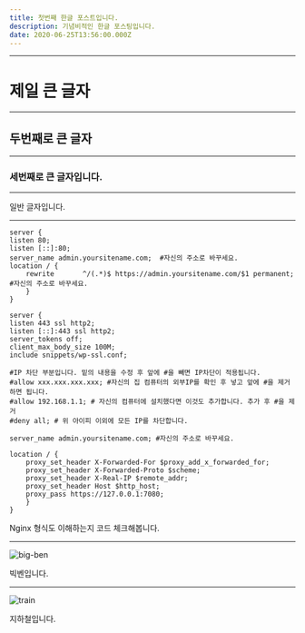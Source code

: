 ```yaml
---
title: 첫번째 한글 포스트입니다.
description: 기념비적인 한글 포스팅입니다.
date: 2020-06-25T13:56:00.000Z
---
```


---

# 제일 큰 글자

---

## 두번째로 큰 글자

---

### 세번째로 큰 글자입니다.

---

일반 글자입니다.

---

```nginx
server {
listen 80;
listen [::]:80;
server_name admin.yoursitename.com;  #자신의 주소로 바꾸세요.
location / {
	rewrite       ^/(.*)$ https://admin.yoursitename.com/$1 permanent; #자신의 주소로 바꾸세요.
	}
} 

server {
listen 443 ssl http2;
listen [::]:443 ssl http2;
server_tokens off;
client_max_body_size 100M;
include snippets/wp-ssl.conf;

#IP 차단 부분입니다. 밑의 내용을 수정 후 앞에 #을 빼면 IP차단이 적용됩니다.
#allow xxx.xxx.xxx.xxx; #자신의 집 컴퓨터의 외부IP를 확인 후 넣고 앞에 #을 제거하면 됩니다.
#allow 192.168.1.1; # 자신의 컴퓨터에 설치했다면 이것도 추가합니다. 추가 후 #을 제거
#deny all; # 위 아이피 이외에 모든 IP를 차단합니다. 

server_name admin.yoursitename.com; #자신의 주소로 바꾸세요.

location / {
	proxy_set_header X-Forwarded-For $proxy_add_x_forwarded_for;
	proxy_set_header X-Forwarded-Proto $scheme;
	proxy_set_header X-Real-IP $remote_addr;
	proxy_set_header Host $http_host;
	proxy_pass https://127.0.0.1:7080;
	}	
}
```


Nginx 형식도 이해하는지 코드 체크해봅니다.

---

![big-ben](first-korean-post/big-ben.jpg)

빅벤입니다.

---

![train](first-korean-post/train.jpg)

지하철입니다.